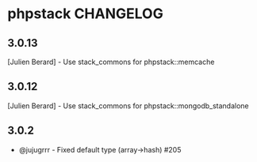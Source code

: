 phpstack CHANGELOG
==================

3.0.13
------
[Julien Berard] - Use stack_commons for phpstack::memcache

3.0.12
------
[Julien Berard] - Use stack_commons for phpstack::mongodb_standalone

3.0.2
------
- @jujugrrr - Fixed default type (array->hash) #205

